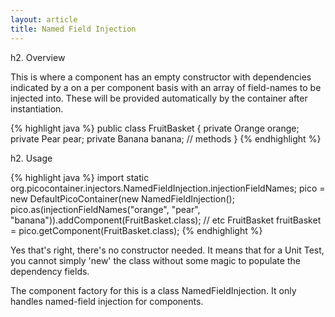 ```yaml
---
layout: article
title: Named Field Injection
---
```


h2. Overview

This is where a component has an empty constructor with dependencies indicated by a on a per component basis with an array of field-names to be injected into. These will be provided automatically by the container after instantiation.

{% highlight java %}
public class FruitBasket {
    private Orange orange;
    private Pear pear;
    private Banana banana;
    // methods
}
{% endhighlight %}

h2. Usage

{% highlight java %}
import static org.picocontainer.injectors.NamedFieldInjection.injectionFieldNames;
pico = new DefaultPicoContainer(new NamedFieldInjection();
pico.as(injectionFieldNames("orange", "pear", "banana")).addComponent(FruitBasket.class);
// etc
FruitBasket fruitBasket = pico.getComponent(FruitBasket.class);
{% endhighlight %}

Yes that's right, there's no constructor needed. It means that for a Unit Test, you cannot simply 'new' the class without some magic to populate the dependency fields.

The component factory for this is a class NamedFieldInjection. It only handles named-field injection for components.